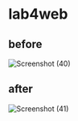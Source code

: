 # lab4web
## before
![Screenshot (40)](https://user-images.githubusercontent.com/92739297/230589015-f25728d2-5c80-412b-a9ad-ad4c2996c9c0.png)
## after
 
![Screenshot (41)](https://user-images.githubusercontent.com/92739297/230589154-71bf6a0c-31b1-40d0-82ec-25e871a1bf2e.png)
